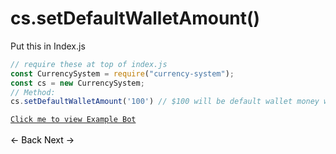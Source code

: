 # cs.setDefaultWalletAmount()
Put this in Index.js
```js
// require these at top of index.js
const CurrencySystem = require("currency-system");
const cs = new CurrencySystem;
// Method:
cs.setDefaultWalletAmount('100') // $100 will be default wallet money when a new User is created.
```
[`Click me to view Example Bot`](https://github.com/BIntelligent/currency-system/tree/main/v12-ExampleBot) <br><br>
<a href="https://bintelligent.github.io/currency-system/examples/setMongoURL" class="button"><- Back</a>
<a href="https://bintelligent.github.io/currency-system/examples/setDefaultBankAmount" class="button">Next -></a> <br><br><br>
<style>
.button {
    -webkit-appearance: button;
    -moz-appearance: button;
    appearance: button;
    text-align: center;
    text-decoration: none;
    color: initial;
}
 </style>

